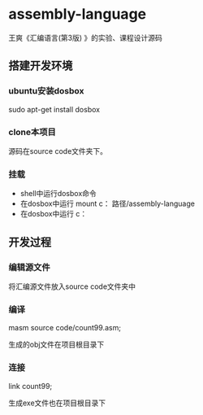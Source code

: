 # assembly-language
王爽《汇编语言(第3版) 》的实验、课程设计源码

## 搭建开发环境
### ubuntu安装dosbox
sudo apt-get install dosbox
### clone本项目
源码在source code文件夹下。
### 挂载
- shell中运行dosbox命令
- 在dosbox中运行 mount c： 路径/assembly-language
- 在dosbox中运行 c：

## 开发过程
### 编辑源文件
将汇编源文件放入source code文件夹中
### 编译
masm source code/count99.asm;

生成的obj文件在项目根目录下
### 连接
link count99;

生成exe文件也在项目根目录下
